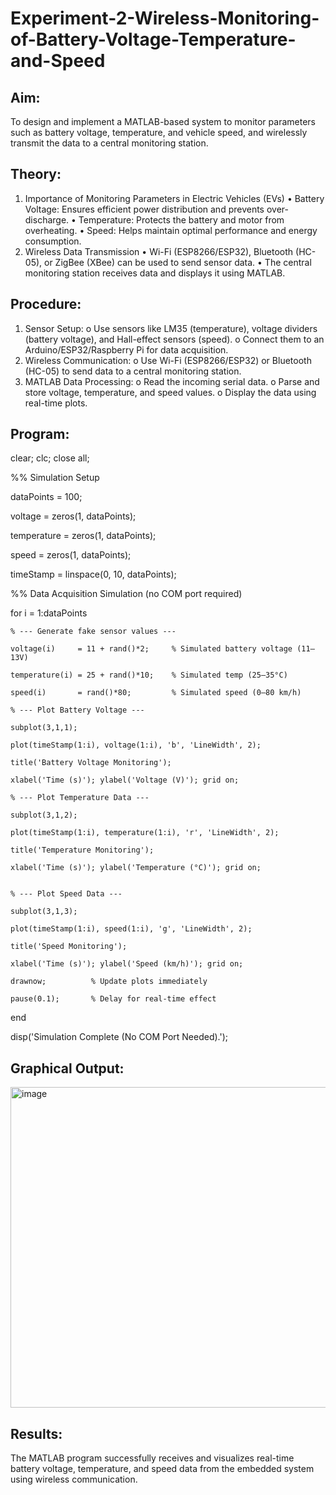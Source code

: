 # Experiment-2-Wireless-Monitoring-of-Battery-Voltage-Temperature-and-Speed

## Aim:
To design and implement a MATLAB-based system to monitor parameters such as battery voltage, temperature, and vehicle speed, and wirelessly transmit the data to a central monitoring station.
 
## Theory:
1. Importance of Monitoring Parameters in Electric Vehicles (EVs)
•	Battery Voltage: Ensures efficient power distribution and prevents over-discharge.
•	Temperature: Protects the battery and motor from overheating.
•	Speed: Helps maintain optimal performance and energy consumption.
2. Wireless Data Transmission
•	Wi-Fi (ESP8266/ESP32), Bluetooth (HC-05), or ZigBee (XBee) can be used to send sensor data.
•	The central monitoring station receives data and displays it using MATLAB.
 
## Procedure:
1.	Sensor Setup:
o	Use sensors like LM35 (temperature), voltage dividers (battery voltage), and Hall-effect sensors (speed).
o	Connect them to an Arduino/ESP32/Raspberry Pi for data acquisition.
2.	Wireless Communication:
o	Use Wi-Fi (ESP8266/ESP32) or Bluetooth (HC-05) to send data to a central monitoring station.
3.	MATLAB Data Processing:
o	Read the incoming serial data.
o	Parse and store voltage, temperature, and speed values.
o	Display the data using real-time plots.
 
## Program:
clear; clc; close all;

%% Simulation Setup

dataPoints = 100;

voltage = zeros(1, dataPoints);

temperature = zeros(1, dataPoints);

speed = zeros(1, dataPoints);

timeStamp = linspace(0, 10, dataPoints);

%% Data Acquisition Simulation (no COM port required)

for i = 1:dataPoints

    % --- Generate fake sensor values ---
    
    voltage(i)     = 11 + rand()*2;     % Simulated battery voltage (11–13V)
    
    temperature(i) = 25 + rand()*10;    % Simulated temp (25–35°C)
    
    speed(i)       = rand()*80;         % Simulated speed (0–80 km/h)

    % --- Plot Battery Voltage ---
   
    subplot(3,1,1);
    
    plot(timeStamp(1:i), voltage(1:i), 'b', 'LineWidth', 2);
    
    title('Battery Voltage Monitoring');
    
    xlabel('Time (s)'); ylabel('Voltage (V)'); grid on;
    
    % --- Plot Temperature Data ---
    
    subplot(3,1,2);
    
    plot(timeStamp(1:i), temperature(1:i), 'r', 'LineWidth', 2);
    
    title('Temperature Monitoring');
    
    xlabel('Time (s)'); ylabel('Temperature (°C)'); grid on;
    
    
    % --- Plot Speed Data ---
    
    subplot(3,1,3);
    
    plot(timeStamp(1:i), speed(1:i), 'g', 'LineWidth', 2);
    
    title('Speed Monitoring');
    
    xlabel('Time (s)'); ylabel('Speed (km/h)'); grid on;
    
    drawnow;          % Update plots immediately
    
    pause(0.1);       % Delay for real-time effect

end

disp('Simulation Complete (No COM Port Needed).');

## Graphical Output:
<img width="564" height="513" alt="image" src="https://github.com/user-attachments/assets/b6bdf356-e86f-493c-88c9-2dcfaaba8ea5" /> 

## Results:
The MATLAB program successfully receives and visualizes real-time battery voltage, temperature, and speed data from the embedded system using wireless communication.

